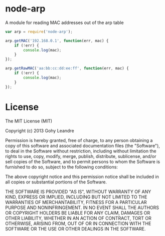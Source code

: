 node-arp
========

A module for reading MAC addresses out of the arp table

```js
var arp = require('node-arp');

arp.getMAC('192.168.0.1', function(err, mac) {
    if (!err) {
        console.log(mac);
    }
});

arp.getRawMAC('aa:bb:cc:dd:ee:ff', function(err, mac) {
    if (!err) {
        console.log(mac);
    }
});
```

License
=======

The MIT License (MIT)

Copyright (c) 2013 Gohy Leandre

Permission is hereby granted, free of charge, to any person obtaining a copy of
this software and associated documentation files (the "Software"), to deal in
the Software without restriction, including without limitation the rights to
use, copy, modify, merge, publish, distribute, sublicense, and/or sell copies of
the Software, and to permit persons to whom the Software is furnished to do so,
subject to the following conditions:

The above copyright notice and this permission notice shall be included in all
copies or substantial portions of the Software.

THE SOFTWARE IS PROVIDED "AS IS", WITHOUT WARRANTY OF ANY KIND, EXPRESS OR
IMPLIED, INCLUDING BUT NOT LIMITED TO THE WARRANTIES OF MERCHANTABILITY, FITNESS
FOR A PARTICULAR PURPOSE AND NONINFRINGEMENT. IN NO EVENT SHALL THE AUTHORS OR
COPYRIGHT HOLDERS BE LIABLE FOR ANY CLAIM, DAMAGES OR OTHER LIABILITY, WHETHER
IN AN ACTION OF CONTRACT, TORT OR OTHERWISE, ARISING FROM, OUT OF OR IN
CONNECTION WITH THE SOFTWARE OR THE USE OR OTHER DEALINGS IN THE SOFTWARE.
